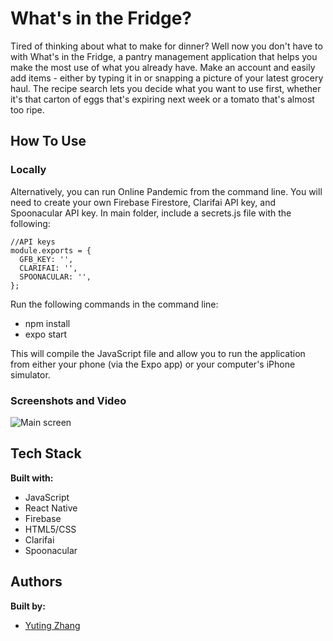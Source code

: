 # What's in the Fridge?

Tired of thinking about what to make for dinner? Well now you don't have to with What's in the Fridge, a pantry management application that helps you make the most use of what you already have. Make an account and easily add items - either by typing it in or snapping a picture of your latest grocery haul. The recipe search lets you decide what you want to use first, whether it's that carton of eggs that's expiring next week or a tomato that's almost too ripe.

## How To Use

### Locally

Alternatively, you can run Online Pandemic from the command line. You will need to create your own Firebase Firestore, Clarifai API key, and Spoonacular API key. In main folder, include a secrets.js file with the following:

```
//API keys
module.exports = {
  GFB_KEY: '',
  CLARIFAI: '',
  SPOONACULAR: '',
};

```

Run the following commands in the command line:

- npm install
- expo start

This will compile the JavaScript file and allow you to run the application from either your phone (via the Expo app) or your computer's iPhone simulator.

### Screenshots and Video

![Main screen](https://i.imgur.com/yFEcThM.jpg 'Main screen')

## Tech Stack

**Built with:**

- JavaScript
- React Native
- Firebase
- HTML5/CSS
- Clarifai
- Spoonacular

## Authors

**Built by:**

- [Yuting Zhang](https://github.com/yzhang729)
